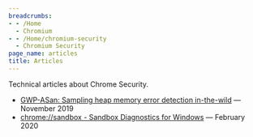 ```yaml
---
breadcrumbs:
- - /Home
  - Chromium
- - /Home/chromium-security
  - Chromium Security
page_name: articles
title: Articles
---
```


Technical articles about Chrome Security.

*   [GWP-ASan: Sampling heap memory error detection
            in-the-wild](/Home/chromium-security/articles/gwp-asan) — November
            2019
*   [chrome://sandbox - Sandbox Diagnostics for
            Windows](/Home/chromium-security/articles/chrome-sandbox-diagnostics-for-windows)
            — February 2020